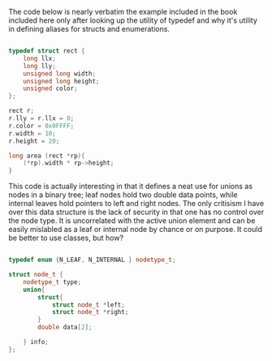 The code below is nearly verbatim the example included in the book included here only after looking up the utility of typedef and why it's utility
in defining aliases for structs and enumerations.

```c++

typedef struct rect {
    long llx;
    long lly;
    unsigned long width;
    unsigned long height;
    unsigned color;
};

rect r;
r.lly = r.llx = 0;
r.color = 0x0FFFF;
r.width = 10;
r.height = 20;

long area (rect *rp){
    (*rp).width * rp->height;
}
```

This code is actually interesting in that it defines a neat use for unions as nodes in a binary tree; leaf nodes hold two double data points,
while internal leaves hold pointers to left and right nodes. The only critisism I have over this data structure is the lack of security
in that one has no control over the node type. It is uncorrelated with the active union element and can be easily mislabled 
as a leaf or internal node by chance or on purpose. It could be better to use classes, but how?

```c++

typedef enum {N_LEAF, N_INTERNAL } nodetype_t;

struct node_t {
    nodetype_t type;
    union{
        struct{
            struct node_t *left;
            struct node_t *right;
        }
        double data[2];

    } info;
};
```